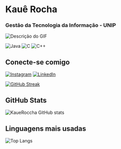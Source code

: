 # Kauê Rocha

### Gestão da Tecnologia da Informação - UNIP 

  <img src="https://i.imgur.com/zb8Ybms.gif" alt="Descrição do GIF">
</p>

 ![Java](https://img.shields.io/badge/java-%23ED8B00.svg?style=for-the-badge&logo=openjdk&logoColor=white) 
 ![C](https://img.shields.io/badge/C-00599C?style=for-the-badge&logo=c&logoColor=white)
 ![C++](https://img.shields.io/badge/C%2B%2B-00599C?style=for-the-badge&logo=c%2B%2B&logoColor=white)
 
 ## Conecte-se comigo
[![Instagram](https://img.shields.io/badge/-Instagram-%23E4405F?style=for-the-badge&logo=instagram&logoColor=white)](https://www.instagram.com/roccha_kaue/)  [![LinkedIn](https://img.shields.io/badge/LinkedIn-0077B5?style=for-the-badge&logo=linkedin&logoColor=white)](https://www.linkedin.com/in/kaue-gomes-b82847186/)

[![GitHub Streak](https://streak-stats.demolab.com/?user=kaueroccha&theme=midnight-purple&background=000&border=30A3DC&dates=FFF)](https://git.io/streak-stats)
 
## GitHub Stats
![KaueRoccha GitHub stats](https://github-readme-stats.vercel.app/api?username=kaueroccha&theme=midnight-purple&show_icons=true)


## Linguagens mais usadas
![Top Langs](https://github-readme-stats-git-masterrstaa-rickstaa.vercel.app/api/top-langs/?username=kaueroccha&layout=compact&bg_color=000&border_color=30A3DC&title_color=E94D5F&text_color=FFF)
